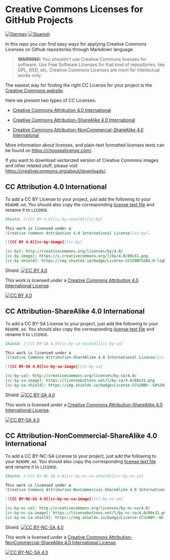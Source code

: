 # Creative Commons Licenses for GitHub Projects

[![German](https://img.shields.io/badge/translation-DE-red)](de/)
[![Spanish](https://img.shields.io/badge/translation-ES-red)](es/)

In this repo you can find easy ways for applying Creative Commons Licenses on
Github repositories through Markdown language.

> **WARNING:**
> You shouldn't use Creative Commons licenses for software.
> Use Free Software Licenses for that kind of repositories, like GPL, BSD, etc.
> Creative Commons Licenses are ment for intellectual works only.


The easiest way for finding the right CC License for your project is the
[Creative Commons website](https://creativecommons.org/choose/).

Here we present two types of CC Licenses:

* [Creative Commons Attribution 4.0 International](#cc-attribution-40-international)

* [Creative Commons Attribution-ShareAlike 4.0 International](#cc-attribution-sharealike-40-international)

* [Creative Commons Attribution-NonCommercial-ShareAlike 4.0 International](#cc-attribution-noncommercial-sharealike-40-international)

More information about licenses, and plain-text formatted licenses texts can be
found on https://choosealicense.com/.

If you want to download vectorized version of Creative Commons images and other
related stuff, please visit https://creativecommons.org/about/downloads/.


## CC Attribution 4.0 International

To add a CC BY License to your project, just add the following to your
`README.md`. You should also copy the corresponding [license text
file](LICENSE-CC-BY) and rename it to `LICENSE`.

```markdown
Shield: [![CC BY 4.0][cc-by-shield]][cc-by]

This work is licensed under a
[Creative Commons Attribution 4.0 International License][cc-by].

[![CC BY 4.0][cc-by-image]][cc-by]

[cc-by]: http://creativecommons.org/licenses/by/4.0/
[cc-by-image]: https://i.creativecommons.org/l/by/4.0/88x31.png
[cc-by-shield]: https://img.shields.io/badge/License-CC%20BY%204.0-lightgrey.svg
```

Shield: [![CC BY 4.0][cc-by-shield]][cc-by]

This work is licensed under a
[Creative Commons Attribution 4.0 International License][cc-by].

[![CC BY 4.0][cc-by-image]][cc-by]

[cc-by]: http://creativecommons.org/licenses/by/4.0/
[cc-by-image]: https://i.creativecommons.org/l/by/4.0/88x31.png
[cc-by-shield]: https://img.shields.io/badge/License-CC%20BY%204.0-lightgrey.svg


## CC Attribution-ShareAlike 4.0 International

To add a CC BY-SA License to your project, just add the following to your
`README.md`. You should also copy the corresponding [license text
file](LICENSE-CC-BY-SA) and rename it to `LICENSE`.

```markdown
Shield: [![CC BY-SA 4.0][cc-by-sa-shield]][cc-by-sa]

This work is licensed under a
[Creative Commons Attribution-ShareAlike 4.0 International License][cc-by-sa].

[![CC BY-SA 4.0][cc-by-sa-image]][cc-by-sa]

[cc-by-sa]: http://creativecommons.org/licenses/by-sa/4.0/
[cc-by-sa-image]: https://licensebuttons.net/l/by-sa/4.0/88x31.png
[cc-by-sa-shield]: https://img.shields.io/badge/License-CC%20BY--SA%204.0-lightgrey.svg
```

Shield: [![CC BY-SA 4.0][cc-by-sa-shield]][cc-by-sa]

This work is licensed under a [Creative Commons Attribution-ShareAlike 4.0
International License][cc-by-sa].

[![CC BY-SA 4.0][cc-by-sa-image]][cc-by-sa]

[cc-by-sa]: http://creativecommons.org/licenses/by-sa/4.0/
[cc-by-sa-image]: https://licensebuttons.net/l/by-sa/4.0/88x31.png
[cc-by-sa-shield]: https://img.shields.io/badge/License-CC%20BY--SA%204.0-lightgrey.svg



## CC Attribution-NonCommercial-ShareAlike 4.0 International

To add a CC BY-NC-SA License to your project, just add the following to your
`README.md`. You should also copy the corresponding [license text
file](LICENSE-CC-BY-NC-SA) and rename it to `LICENSE`.

```markdown
Shield: [![CC BY-NC-SA 4.0][cc-by-nc-sa-shield]][cc-by-nc-sa]

This work is licensed under a
[Creative Commons Attribution-NonCommercial-ShareAlike 4.0 International License][cc-by-nc-sa].

[![CC BY-NC-SA 4.0][cc-by-nc-sa-image]][cc-by-nc-sa]

[cc-by-nc-sa]: http://creativecommons.org/licenses/by-nc-sa/4.0/
[cc-by-nc-sa-image]: https://licensebuttons.net/l/by-nc-sa/4.0/88x31.png
[cc-by-nc-sa-shield]: https://img.shields.io/badge/License-CC%20BY--NC--SA%204.0-lightgrey.svg
```

Shield: [![CC BY-NC-SA 4.0][cc-by-nc-sa-shield]][cc-by-nc-sa]

This work is licensed under a [Creative Commons Attribution-NonCommercial-ShareAlike 4.0
International License][cc-by-nc-sa].

[![CC BY-NC-SA 4.0][cc-by-nc-sa-image]][cc-by-nc-sa]

[cc-by-nc-sa]: http://creativecommons.org/licenses/by-nc-sa/4.0/
[cc-by-nc-sa-image]: https://licensebuttons.net/l/by-nc-sa/4.0/88x31.png
[cc-by-nc-sa-shield]: https://img.shields.io/badge/License-CC%20BY--NC--SA%204.0-lightgrey.svg
